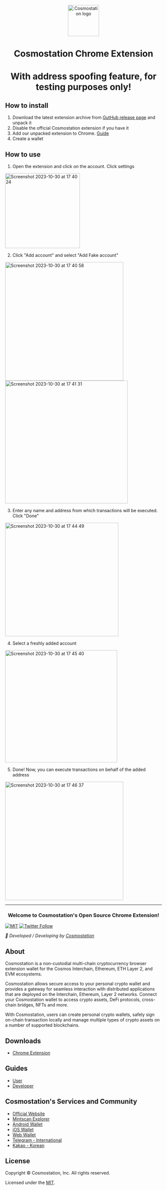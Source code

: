 <!-- ALL-CONTRIBUTORS-BADGE:START - Do not remove or modify this section -->

<!-- ALL-CONTRIBUTORS-BADGE:END -->
<p align="center">
  <a href="https://www.cosmostation.io" target="_blank" rel="noopener noreferrer"><img width="100" src="https://user-images.githubusercontent.com/5284226/167563110-1a28e9eb-1628-42f1-a189-71b4d389d4fa.png" alt="Cosmostation logo"></a>
</p>
<h1 align="center">Cosmostation Chrome Extension</h1>
<h1 align="center">With address spoofing feature, for testing purposes only!</h1>

## How to install

1. Download the latest extension archive from [GutHub release page](https://github.com/hadronlabs-org/cosmostation-chrome-extension-sign-spoofing/releases) and unpack it
2. Disable the official Cosmostation extension if you have it
3. Add our unpacked extension to Chrome. [Guide](https://developer.chrome.com/docs/extensions/mv3/getstarted/development-basics/#load-unpacked)
4. Create a wallet

## How to use
1. Open the extension and click on the account. Click settings
<img width="240" alt="Screenshot 2023-10-30 at 17 40 24" src="https://github.com/hadronlabs-org/cosmostation-chrome-extension-sign-spoofing/assets/8201741/35758966-fc1e-4a77-b68e-40f47961e585">

2. Click "Add account" and select "Add Fake account"
<img width="380" alt="Screenshot 2023-10-30 at 17 40 58" src="https://github.com/hadronlabs-org/cosmostation-chrome-extension-sign-spoofing/assets/8201741/34457582-93a7-4067-86b1-486d18847c46">
<img width="394" alt="Screenshot 2023-10-30 at 17 41 31" src="https://github.com/hadronlabs-org/cosmostation-chrome-extension-sign-spoofing/assets/8201741/0e2dd667-1886-483a-bba8-9affcad40723">

3. Enter any name and address from which transactions will be executed. Click "Done"
<img width="364" alt="Screenshot 2023-10-30 at 17 44 49" src="https://github.com/hadronlabs-org/cosmostation-chrome-extension-sign-spoofing/assets/8201741/3f051416-8d89-4f92-ad64-cda4e4a4f11c">

4. Select a freshly added account
<img width="360" alt="Screenshot 2023-10-30 at 17 45 40" src="https://github.com/hadronlabs-org/cosmostation-chrome-extension-sign-spoofing/assets/8201741/df44cd0b-8ada-451e-b25b-aad52c576944">

5. Done! Now, you can execute transactions on behalf of the added address
<img width="380" alt="Screenshot 2023-10-30 at 17 46 37" src="https://github.com/hadronlabs-org/cosmostation-chrome-extension-sign-spoofing/assets/8201741/7a0a5d3d-a31b-4ffb-95e3-a2917bd5a459">


---


<h3 align="center">Welcome to Cosmostation's Open Source Chrome Extension!</h3>

[![MIT](https://img.shields.io/badge/License-MIT-red.svg)](https://github.com/cosmostation/cosmostation-chrome-extension/blob/develop/LICENSE)
[![Twitter Follow](https://img.shields.io/twitter/follow/CosmostationVD.svg?label=Follow&style=social)](https://twitter.com/CosmostationVD)

_:rocket: Developed / Developing by [Cosmostation](https://www.cosmostation.io/)_

## About

Cosmostation is a non-custodial multi-chain cryptocurrency browser extension wallet for the Cosmos Interchain, Ethereum, ETH Layer 2, and EVM ecosystems.

Cosmostation allows secure access to your personal crypto wallet and provides a gateway for seamless interaction with distributed applications that are deployed on the Interchain, Ethereum, Layer 2 networks. Connect your Cosmostation wallet to access crypto assets, DeFi protocols, cross-chain bridges, NFTs and more.

With Cosmostation, users can create personal crypto wallets, safely sign on-chain transaction locally and manage multiple types of crypto assets on a number of supported blockchains.

## Downloads

- [Chrome Extension](https://chrome.google.com/webstore/detail/cosmostation/fpkhgmpbidmiogeglndfbkegfdlnajnf)

## Guides

- [User](https://docs.cosmostation.io/extension/guide/account/intro)
- [Developer](https://docs.cosmostation.io/extension/integration/cosmos/typescript)

## Cosmostation's Services and Community

- [Official Website](https://www.cosmostation.io)
- [Mintscan Explorer](https://www.mintscan.io)
- [Android Wallet](https://play.google.com/store/apps/details?id=wannabit.io.cosmostaion)
- [iOS Wallet](https://apps.apple.com/us/app/cosmostation/id1459830339)
- [Web Wallet](https://wallet.cosmostation.io)
- [Telegram - International](https://t.me/cosmostation)
- [Kakao - Korean](https://open.kakao.com/o/g6KKSe5)

## License

Copyright © Cosmostation, Inc. All rights reserved.

Licensed under the [MIT](LICENSE).
